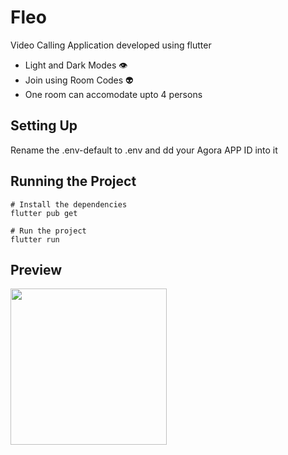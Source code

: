 # Fleo

Video Calling Application developed using flutter

- Light and Dark Modes 👁
- Join using Room Codes 👽
- One room can accomodate upto 4 persons

## Setting Up

Rename the .env-default to .env and dd your Agora APP ID into it

## Running the Project

```
# Install the dependencies
flutter pub get

# Run the project
flutter run
```

## Preview

<img src="preview.gif" width="250" >
